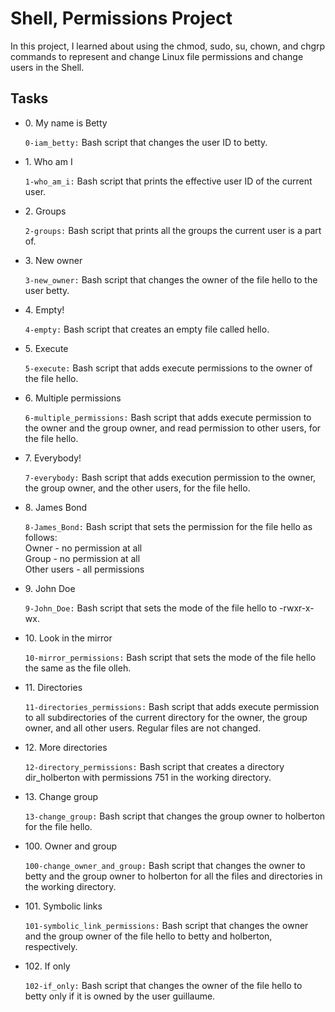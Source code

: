 <h1>Shell, Permissions Project</h1>
  <p>In this project, I learned about using the chmod, sudo, su, chown, and chgrp commands to represent and change Linux file permissions and change users in the Shell.</p>

  <h2>Tasks</h2>

  <ul>
    <li>
      <p>0. My name is Betty</p>
      <code>0-iam_betty:</code> Bash script that changes the user ID to betty.
    </li>
    <li>
      <p>1. Who am I</p>
      <code>1-who_am_i:</code> Bash script that prints the effective user ID of the current user.
    </li>
    <li>
      <p>2. Groups</p>
      <code>2-groups:</code> Bash script that prints all the groups the current user is a part of.
    </li>
    <li>
      <p>3. New owner</p>
      <code>3-new_owner:</code> Bash script that changes the owner of the file hello to the user betty.
    </li>
    <li>
      <p>4. Empty!</p>
      <code>4-empty:</code> Bash script that creates an empty file called hello.
    </li>
    <li>
      <p>5. Execute</p>
      <code>5-execute:</code> Bash script that adds execute permissions to the owner of the file hello.
    </li>
    <li>
      <p>6. Multiple permissions</p>
      <code>6-multiple_permissions:</code> Bash script that adds execute permission to the owner and the group owner, and read permission to other users, for the file hello.
    </li>
    <li>
      <p>7. Everybody!</p>
      <code>7-everybody:</code> Bash script that adds execution permission to the owner, the group owner, and the other users, for the file hello.
    </li>
    <li>
      <p>8. James Bond</p>
      <code>8-James_Bond:</code> Bash script that sets the permission for the file hello as follows:
      <br>Owner - no permission at all
      <br>Group - no permission at all
      <br>Other users - all permissions
    </li>
    <li>
      <p>9. John Doe</p>
      <code>9-John_Doe:</code> Bash script that sets the mode of the file hello to -rwxr-x-wx.
    </li>
    <li>
      <p>10. Look in the mirror</p>
      <code>10-mirror_permissions:</code> Bash script that sets the mode of the file hello the same as the file olleh.
    </li>
    <li>
      <p>11. Directories</p>
      <code>11-directories_permissions:</code> Bash script that adds execute permission to all subdirectories of the current directory for the owner, the group owner, and all other users. Regular files are not changed.
    </li>
    <li>
      <p>12. More directories</p>
      <code>12-directory_permissions:</code> Bash script that creates a directory dir_holberton with permissions 751 in the working directory.
    </li>
    <li>
      <p>13. Change group</p>
      <code>13-change_group:</code> Bash script that changes the group owner to holberton for the file hello.
    </li>
    <li>
      <p>100. Owner and group</p>
      <code>100-change_owner_and_group:</code> Bash script that changes the owner to betty and the group owner to holberton for all the files and directories in the working directory.
    </li>
    <li>
      <p>101. Symbolic links</p>
      <code>101-symbolic_link_permissions:</code> Bash script that changes the owner and the group owner of the file hello to betty and holberton, respectively.
    </li>
    <li>
      <p>102. If only</p>
      <code>102-if_only:</code> Bash script that changes the owner of the file hello to betty only if it is owned by the user guillaume.
    </li>
  </ul>
